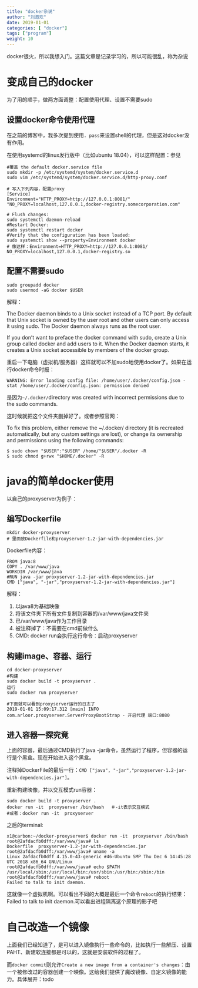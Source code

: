 ```yaml
---
title: "docker杂说"
author: "刘港欢"
date: 2019-01-01
categories: [ "docker"]
tags: ["program"]
weight: 10
---
```


docker很火，所以我想入门。这篇文章是记录学习的，所以可能很乱，称为杂说
<!--more-->

# 变成自己的docker

为了用的顺手，做两方面调整：配置使用代理、设置不需要sudo

## 设置docker命令使用代理

在之前的博客中，我多次提到使用`. pass`来设置shell的代理，但是这对docker没有作用。

在使用systemd的linux发行版中（比如ubuntu 18.04），可以这样配置：参见[](https://docs.docker.com/config/daemon/systemd/#httphttps-proxy)

```
#覆盖 the default docker.service file
sudo mkdir -p /etc/systemd/system/docker.service.d
sudo vim /etc/systemd/system/docker.service.d/http-proxy.conf

# 写入下列内容，配置proxy
[Service]
Environment="HTTP_PROXY=http://127.0.0.1:8081/" "NO_PROXY=localhost,127.0.0.1,docker-registry.somecorporation.com"

# Flush changes:
sudo systemctl daemon-reload
#Restart Docker:
sudo systemctl restart docker
#Verify that the configuration has been loaded:
sudo systemctl show --property=Environment docker
# 像这样：Environment=HTTP_PROXY=http://127.0.0.1:8081/ NO_PROXY=localhost,127.0.0.1,docker-registry.so
```

## 配置不需要sudo

```
sudo groupadd docker
sudo usermod -aG docker $USER
```

解释：

The Docker daemon binds to a Unix socket instead of a TCP port. By default that Unix socket is owned by the user root and other users can only access it using sudo. The Docker daemon always runs as the root user.

If you don’t want to preface the docker command with sudo, create a Unix group called docker and add users to it. When the Docker daemon starts, it creates a Unix socket accessible by members of the docker group.

重启一下电脑（虚拟机/服务器）这样就可以不加sudo地使用docker了。如果在运行docker命令时报：
```
WARNING: Error loading config file: /home/user/.docker/config.json -
stat /home/user/.docker/config.json: permission denied
```
是因为`~/.docker/`directory was created with incorrect permissions due to the sudo commands.

这时候就把这个文件夹删掉好了。或者参照官网：

To fix this problem, either remove the ~/.docker/ directory (it is recreated automatically, but any custom settings are lost), or change its ownership and permissions using the following commands:
```
$ sudo chown "$USER":"$USER" /home/"$USER"/.docker -R
$ sudo chmod g+rwx "$HOME/.docker" -R
```

# java的简单docker使用

以自己的proxyserver为例子：

## 编写Dockerfile
```
mkdir docker-proxyserver
# 里面放Dockerfile和proxyserver-1.2-jar-with-dependencies.jar
```
Dockerfile内容：
```
FROM java:8
COPY . /var/www/java  
WORKDIR /var/www/java  
#RUN java -jar proxyserver-1.2-jar-with-dependencies.jar 
CMD ["java", "-jar","proxyserver-1.2-jar-with-dependencies.jar"]
```
解释：

1. 以java8为基础映像
2. 将该文件夹下所有文件复制到容器的/var/www/java文件夹
3. 已/var/www/java作为工作目录
4. 被注释掉了：不需要在cmd前做什么
5. CMD: docker run会执行这行命令：启动proxyserver

## 构建image、容器、运行

```
cd docker-proxyserver
#构建
sudo docker build -t proxyserver .
运行
sudo docker run proxyserver

#下面就可以看到proxyserver运行的日志了
2019-01-01 15:09:17.312 [main] INFO  com.arloor.proxyserver.ServerProxyBootStrap - 开启代理 端口:8080
```

## 进入容器一探究竟

上面的容器，最后通过CMD执行了java -jar命令，虽然运行了程序，但容器的运行是个黑盒。现在开始进入这个黑盒。

注释掉DockerFile的最后一行：`CMD ["java", "-jar","proxyserver-1.2-jar-with-dependencies.jar"]`。

重新构建映像，并以交互模式run容器：

```
sudo docker build -t proxyserver .
docker run -it  proxyserver /bin/bash 　＃-it表示交互模式
#或者：docker run -it  proxyserver
```
之后的terminal:
```
x1@carbon:~/docker-proxyserver$ docker run -it  proxyserver /bin/bash
root@2afdacfb0dff:/var/www/java# ls
Dockerfile  proxyserver-1.2-jar-with-dependencies.jar
root@2afdacfb0dff:/var/www/java# uname -a
Linux 2afdacfb0dff 4.15.0-43-generic #46-Ubuntu SMP Thu Dec 6 14:45:28 UTC 2018 x86_64 GNU/Linux
root@2afdacfb0dff:/var/www/java# echo $PATH
/usr/local/sbin:/usr/local/bin:/usr/sbin:/usr/bin:/sbin:/bin
root@2afdacfb0dff:/var/www/java# reboot
Failed to talk to init daemon.
```
这就像一个虚拟机啊。可以看出不同的大概是最后一个命令`reboot`的执行结果：Failed to talk to init daemon.可以看出进程隔离这个原理的影子吧

# 自己改造一个镜像

上面我们已经知道了，是可以进入镜像执行一些命令的，比如执行一些解压、设置PAHT、新建软连接都是可以的，这就是安装软件的过程了。

而`docker commit`则允许`Create a new image from a container's changes`：由一个被修改过的容器创建一个映像。这给我们提供了魔改镜像、自定义镜像的能力。具体展开：todo
